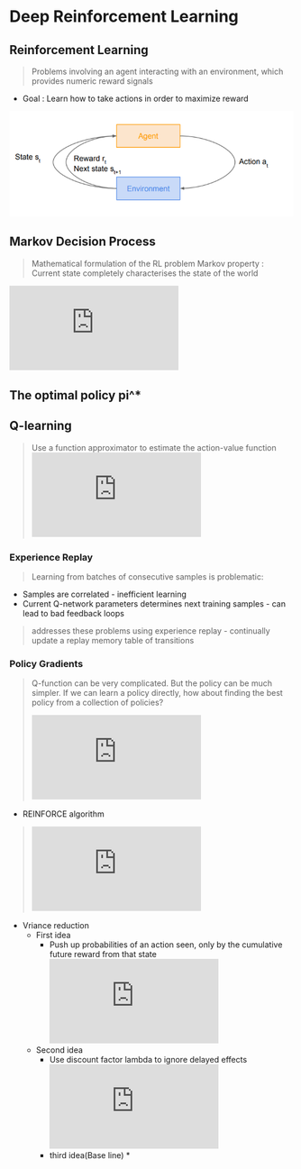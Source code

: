 # Deep Reinforcement Learning
## Reinforcement Learning
> Problems involving an agent interacting with an environment, which provides numeric reward signals
* Goal : Learn how to take actions in order to maximize reward

![graph](../img/RL_graph.PNG)

## Markov Decision Process
> Mathematical formulation of the RL problem
> Markov property : Current state completely characterises the state of the world
> 
![equation](https://latex.codecogs.com/gif.latex?%5C%5C%5Ctextrm%7BDefined%20by%20%3A%20%7D%5C%2C%28%5Cmathcal%7BS%7D%2C%20%5Cmathcal%7BA%7D%2C%20%5Cmathcal%7BR%7D%2C%20%5Cmathbb%7BP%7D%2C%20%5Cgamma%29%5C%5C%20%5Cmathcal%7BS%7D%20%3A%20%5Ctextrm%7Bsef%20of%20possible%20states%7D%20%5C%5C%20%5Cmathcal%7BA%7D%20%3A%20%5Ctextrm%7Bsef%20of%20possible%20actions%7D%20%5C%5C%20%5Cmathcal%7BR%7D%20%3A%20%5Ctextrm%7Bdistribution%20of%20reward%20given%20%28state%2C%20action%29%20pair%7D%20%5C%5C%20%5Cmathbb%7BP%7D%20%3A%20%5Ctextrm%7Btransition%20probability%20i.e.%20distribution%20over%20next%20state%20given%20%28state%2C%20action%29%20pair%7D%20%5C%5C%20%5Cgamma%20%3A%20%5Ctextrm%7Bdiscount%20factor%7D)

## The optimal policy **pi^*** 


## Q-learning
> Use a function approximator to estimate the action-value function
> ![equation](https://latex.codecogs.com/gif.latex?%5C%5CQ%28s%2C%20a%3B%5Ctheta%29%20%5Capprox%20Q%5E*%28s%2C%20a%29%5C%5C%20%5Ctheta%20%3A%20%5Ctextrm%7Bfunction%20parameters%20i.e.%20neural%20network%20weights%7D)

### Experience Replay
> Learning from batches of consecutive samples is problematic:
* Samples are correlated - inefficient learning
* Current Q-network parameters determines next training samples - can lead to bad feedback loops
> addresses these problems using experience replay - continually update a replay memory table of transitions

### Policy Gradients
> Q-function can be very complicated. But the policy can be much simpler. If we can learn a policy directly, how about finding the best policy from a collection of policies?  
> 
> ![equation](https://latex.codecogs.com/gif.latex?%5C%5C%5Ctextrm%7Bclass%20of%20parameterized%20policies%20%3A%20%7D%5Cprod%20%3D%20%7B%5Cpi_%5Ctheta%2C%20%5Ctheta%5Cin%20%5Cmathbb%7BR%7D%5E%7Bm%7D%7D%20%5C%5C%20%5Ctextrm%7BFor%20each%20policy%20%3A%20%7DJ%28%5Ctheta%29%20%3D%20%5Cmathbb%7BE%7D%5Cbegin%7Bbmatrix%7D%20%5Csum_%7Bt%3E%3D0%7D%5Cgamma%5Etr_t%7C%5Cpi_%5Ctheta%20%5Cend%7Bbmatrix%7D%20%5C%5C%20%5Ctextrm%7Boptimal%20policy%20%3A%20%7D%5Ctheta%5E*%20%3D%20arg%5C%2C%5Cmax_%7B%5Ctheta%7DJ%28%5Ctheta%29)
 
 * REINFORCE algorithm
 >![equation](https://latex.codecogs.com/gif.latex?%5C%5C%5Ctextrm%7BExpected%20reward%20%3A%7D%5C%5C%20%5Cbegin%7Balign*%7DJ%28%5Ctheta%29%20%26%3D%20%5Cmathbb%7BE%7D_%7B%5Ctau%5Csim%20p%28%5Ctau%3B%5Ctheta%29%20%7D%5Cbegin%7Bbmatrix%7Dr%28%5Ctau%29%5Cend%7Bbmatrix%7D%5C%5C%20%26%3D%20%5Cint_%7B%5Ctau%7Dr%28%5Ctau%29p%28%5Ctau%3B%5Ctheta%29d%5Ctau%20%5Cend%7Balign*%7D%20%5C%5C%5Ctextrm%7BDifferentiated%20term%20%3A%7D%5C%5C%20%5C%5C%20%5Cnabla_%7B%5Ctheta%7DJ%28%5Ctheta%29%20%3D%20%5Cint_%7B%5Ctau%7Dr%28%5Ctau%29%5Cnabla_%7B%5Ctheta%7Dp%28%5Ctau%3B%5Ctheta%29d%5Ctau%20%5C%5C%20%5Cnabla_%7B%5Ctheta%7Dp%28%5Ctau%3B%5Ctheta%29%3Dp%28%5Ctau%3B%5Ctheta%29%5Cfrac%7B%5Cnabla_%7B%5Ctheta%7Dp%28%5Ctau%3B%5Ctheta%29%7D%7Bp%28%5Ctau%3B%5Ctheta%29%7D%3D%7Bp%28%5Ctau%3B%5Ctheta%29%7D%5Cnabla_%7B%5Ctheta%7D%20%5Clog%20p%28%5Ctau%3B%5Ctheta%29%20%5C%5C%20%5C%5C%5Ctextrm%7BFinal%20Differentiated%20term%20%3A%7D%5C%5C%20%5C%5C%20%5Cnabla_%7B%5Ctheta%7DJ%28%5Ctheta%29%20%3D%20%5Cmathbb%7BE%7D_%7B%5Ctau%5Csim%20p%28%5Ctau%3B%5Ctheta%29%7D%5Cbegin%7Bbmatrix%7Dr%28%5Ctau%29%5Cnabla_%5Ctheta%20%5Clog%20p%28%5Ctau%3B%5Ctheta%29%5Cend%7Bbmatrix%7D)

* Vriance reduction
	*  First idea
		* Push up probabilities of an action seen, only by the cumulative future reward from that state
		![equation](https://latex.codecogs.com/gif.latex?%5Cnabla_%7B%5Ctheta%7DJ%28%5Ctheta%29%20%5Capprox%20%5Csum_%7Bt%5Cgeq0%7D%5Cleft%20%28%20%5Csum_%7Bt%27%5Cgeq%20t%7Dr_%7Bt%27%7D%20%5Cright%20%29%5Cnabla_%5Ctheta%20%5Clog%20%5Cpi_%7B%5Ctheta%7D%28a_%7Bt%7D%7Cs_%7Bt%29%7D)
	* Second idea
		* Use discount factor lambda to ignore delayed effects
			![equation](https://latex.codecogs.com/gif.latex?%5Cnabla_%7B%5Ctheta%7DJ%28%5Ctheta%29%20%5Capprox%20%5Csum_%7Bt%5Cgeq0%7D%5Cleft%20%28%20%5Csum_%7Bt%27%5Cgeq%20t%7D%5Cgamma%5E%7Bt%27-t%7Dr_%7Bt%27%7D%20%5Cright%20%29%5Cnabla_%5Ctheta%20%5Clog%20%5Cpi_%7B%5Ctheta%7D%28a_%7Bt%7D%7Cs_%7Bt%29%7D)
		* third idea(Base line)
			*
<!--stackedit_data:
eyJoaXN0b3J5IjpbLTExMDczNDgxMjAsLTEzMjk3MTUyMDYsMT
M3MjI2MjE2OCwxNTQzMzc0MTE0LC0xNjQxNDc3OTY4LDUwNTIw
ODk0LC0yMjMzNTg2OTIsLTI0MzYwNjQ0NCwtNzIzNjQ0Mjg1LC
0xOTE0ODU4MzcwLDk1MTg4MjQ0NiwxNjkxMjI5MTk4LC0xODEx
MDgyMjE3LDIzMzg3MjgxMF19
-->